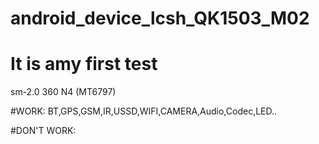 # android_device_lcsh_QK1503_M02
# It is amy first test
 sm-2.0 360 N4  (MT6797)

#WORK:
BT,GPS,GSM,IR,USSD,WIFI,CAMERA,Audio,Codec,LED..

#DON'T WORK:
